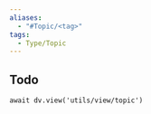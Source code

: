 ```yaml
---
aliases:
  - "#Topic/<tag>"
tags: 
  - Type/Topic
---
```


## Todo

```dataviewjs
await dv.view('utils/view/topic')
```